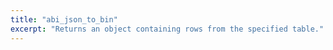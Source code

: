 ```yaml
---
title: "abi_json_to_bin"
excerpt: "Returns an object containing rows from the specified table."
---
```

